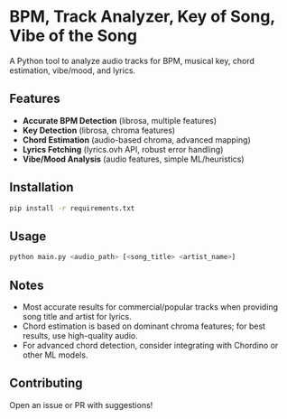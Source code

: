 # BPM, Track Analyzer, Key of Song, Vibe of the Song

A Python tool to analyze audio tracks for BPM, musical key, chord estimation, vibe/mood, and lyrics.

## Features
- **Accurate BPM Detection** (librosa, multiple features)
- **Key Detection** (librosa, chroma features)
- **Chord Estimation** (audio-based chroma, advanced mapping)
- **Lyrics Fetching** (lyrics.ovh API, robust error handling)
- **Vibe/Mood Analysis** (audio features, simple ML/heuristics)

## Installation

```bash
pip install -r requirements.txt
```

## Usage

```bash
python main.py <audio_path> [<song_title> <artist_name>]
```

## Notes

- Most accurate results for commercial/popular tracks when providing song title and artist for lyrics.
- Chord estimation is based on dominant chroma features; for best results, use high-quality audio.
- For advanced chord detection, consider integrating with Chordino or other ML models.

## Contributing
Open an issue or PR with suggestions!